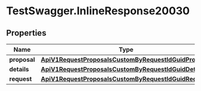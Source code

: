 # TestSwagger.InlineResponse20030

## Properties

Name | Type | Description | Notes
------------ | ------------- | ------------- | -------------
**proposal** | [**ApiV1RequestProposalsCustomByRequestIdGuidProposal**](ApiV1RequestProposalsCustomByRequestIdGuidProposal.md) |  | [optional] 
**details** | [**ApiV1RequestProposalsCustomByRequestIdGuidDetails**](ApiV1RequestProposalsCustomByRequestIdGuidDetails.md) |  | [optional] 
**request** | [**ApiV1RequestProposalsCustomByRequestIdGuidRequest**](ApiV1RequestProposalsCustomByRequestIdGuidRequest.md) |  | [optional] 


